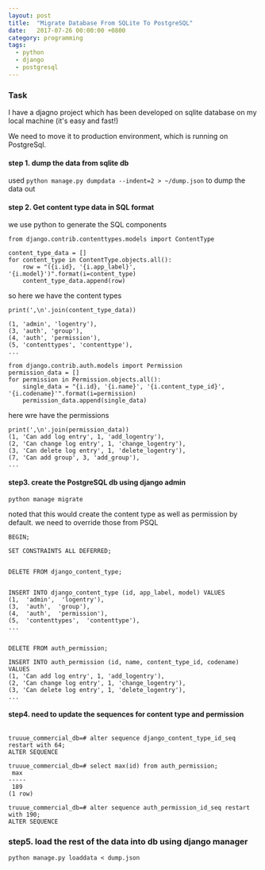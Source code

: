 ```yaml
---
layout: post
title:  "Migrate Database From SQLite To PostgreSQL"
date:   2017-07-26 00:00:00 +0800
category: programming
tags:
  - python
  - django
  - postgresql
---
```


### Task

I have a djagno project which has been developed on sqlite database on my local machine (it's easy and fast!)

We need to move it to production environment, which is running on PostgreSql.


#### step 1. dump the data from sqlite db

used `python manage.py dumpdata --indent=2 > ~/dump.json` to dump the data out


#### step 2. Get content type data in SQL format

we use python to generate the SQL components
```
from django.contrib.contenttypes.models import ContentType

content_type_data = []
for content_type in ContentType.objects.all():
    row = "({i.id}, '{i.app_label}', '{i.model}')".format(i=content_type)
    content_type_data.append(row)

```

so here we have the content types
```
print(',\n'.join(content_type_data))

(1, 'admin', 'logentry'),
(3, 'auth', 'group'),
(4, 'auth', 'permission'),
(5, 'contenttypes', 'contenttype'),
...
```



```
from django.contrib.auth.models import Permission
permission_data = []
for permission in Permission.objects.all():
    single_data = "{i.id}, '{i.name}', '{i.content_type_id}', '{i.codename}'".format(i=permission)
    permission_data.append(single_data)

```
here wre have the permissions

```
print(',\n'.join(permission_data))
(1, 'Can add log entry', 1, 'add_logentry'),
(2, 'Can change log entry', 1, 'change_logentry'),
(3, 'Can delete log entry', 1, 'delete_logentry'),
(7, 'Can add group', 3, 'add_group'),
...
```


#### step3. create the PostgreSQL db using django admin

```
python manage migrate
```

noted that this would create the content type as well as permission by default. we need to override those from PSQL



```
BEGIN;

SET CONSTRAINTS ALL DEFERRED;


DELETE FROM django_content_type;


INSERT INTO django_content_type (id, app_label, model) VALUES
(1,  'admin',  'logentry'),
(3,  'auth',  'group'),
(4,  'auth',  'permission'),
(5,  'contenttypes',  'contenttype'),
...


DELETE FROM auth_permission;

INSERT INTO auth_permission (id, name, content_type_id, codename) VALUES
(1, 'Can add log entry', 1, 'add_logentry'),
(2, 'Can change log entry', 1, 'change_logentry'),
(3, 'Can delete log entry', 1, 'delete_logentry'),
...

```


#### step4. need to update the sequences for content type and permission
```

truuue_commercial_db=# alter sequence django_content_type_id_seq restart with 64;
ALTER SEQUENCE

truuue_commercial_db=# select max(id) from auth_permission;
 max
-----
 189
(1 row)

truuue_commercial_db=# alter sequence auth_permission_id_seq restart with 190;
ALTER SEQUENCE

```

### step5. load the rest of the data into db using django manager

```
python manage.py loaddata < dump.json
```